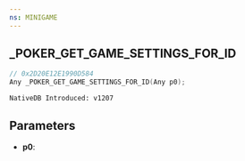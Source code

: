 ```yaml
---
ns: MINIGAME
---
```

## _POKER_GET_GAME_SETTINGS_FOR_ID

```c
// 0x2D20E12E1990D584
Any _POKER_GET_GAME_SETTINGS_FOR_ID(Any p0);
```

```
NativeDB Introduced: v1207
```

## Parameters
* **p0**:
